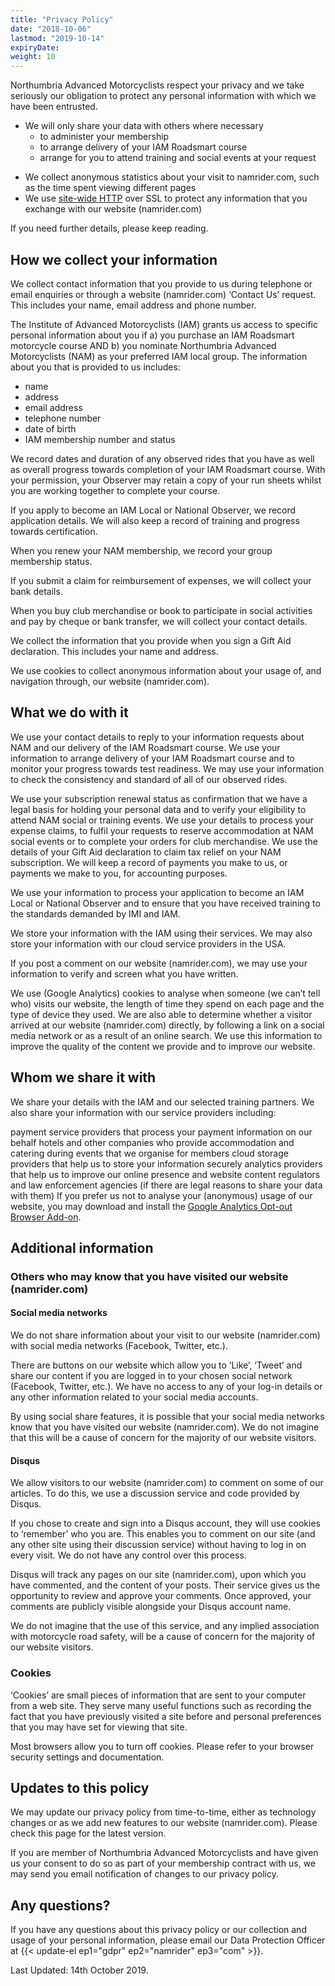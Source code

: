 ```yaml
---
title: "Privacy Policy"
date: "2018-10-06"
lastmod: "2019-10-14"
expiryDate:
weight: 10
---
```


Northumbria Advanced Motorcyclists respect your privacy and we take seriously our obligation to protect any personal information with which we have been entrusted.

- We will only share your data with others where necessary
    - to administer your membership
    - to arrange delivery of your IAM Roadsmart course
    - arrange for you to attend training and social events at your request
* We collect anonymous statistics about your visit to namrider.com, such as the time spent viewing different pages
* We use [site-wide HTTP](https://en.wikipedia.org/wiki/HTTPS "Go to Wikipedia") over SSL to protect any information that you exchange with our website (namrider.com)

If you need further details, please keep reading.

## How we collect your information
We collect contact information that you provide to us during telephone or email enquiries or through a website (namrider.com) ‘Contact Us’ request. This includes your name, email address and phone number.

The Institute of Advanced Motorcyclists (IAM) grants us access to specific personal information about you if a) you purchase an IAM Roadsmart motorcycle course AND b) you nominate Northumbria Advanced Motorcyclists (NAM) as your preferred IAM local group. The information about you that is provided to us includes:

- name
- address
- email address
- telephone number
- date of birth
- IAM membership number and status

We record dates and duration of any observed rides that you have as well as overall progress towards completion of your IAM Roadsmart course. With your permission, your Observer may retain a copy of your run sheets whilst you are working together to complete your course.

If you apply to become an IAM Local or National Observer, we record application details. We will also keep a record of training and progress towards certification.

When you renew your NAM membership, we record your group membership status.

If you submit a claim for reimbursement of expenses, we will collect your bank details.

When you buy club merchandise or book to participate in social activities and pay by cheque or bank transfer, we will collect your contact details.

We collect the information that you provide when you sign a Gift Aid declaration. This includes your name and address.

We use cookies to collect anonymous information about your usage of, and navigation through, our website (namrider.com).

## What we do with it
We use your contact details to reply to your information requests about NAM and our delivery of the IAM Roadsmart course. We use your information to arrange delivery of your IAM Roadsmart course and to monitor your progress towards test readiness. We may use your information to check the consistency and standard of all of our observed rides.

We use your subscription renewal status as confirmation that we have a legal basis for holding your personal data and to verify your eligibility to attend NAM social or training events. We use your details to process your expense claims, to fulfil your requests to reserve accommodation at NAM social events or to complete your orders for club merchandise. We use the details of your Gift Aid declaration to claim tax relief on your NAM subscription. We will keep a record of payments you make to us, or payments we make to you, for accounting purposes.

We use your information to process your application to become an IAM Local or National Observer and to ensure that you have received training to the standards demanded by IMI and IAM.

We store your information with the IAM using their services. We may also store your information with our cloud service providers in the USA.

If you post a comment on our website (namrider.com), we may use your information to verify and screen what you have written.

We use (Google Analytics) cookies to analyse when someone (we can’t tell who) visits our website, the length of time they spend on each page and the type of device they used. We are also able to determine whether a visitor arrived at our website (namrider.com) directly, by following a link on a social media network or as a result of an online search. We use this information to improve the quality of the content we provide and to improve our website.

## Whom we share it with
We share your details with the IAM and our selected training partners. We also share your information with our service providers including:

payment service providers that process your payment information on our behalf
hotels and other companies who provide accommodation and catering during events that we organise for members
cloud storage providers that help us to store your information securely
analytics providers that help us to improve our online presence and website content
regulators and law enforcement agencies (if there are legal reasons to share your data with them)
If you prefer us not to analyse your (anonymous) usage of our website, you may download and install the [Google Analytics Opt-out Browser Add-on](https://tools.google.com/dlpage/gaoptout "Find out more about the Opt-out Browser Add-on").

## Additional information
### Others who may know that you have visited our website (namrider.com)
#### Social media networks
We do not share information about your visit to our website (namrider.com) with social media networks (Facebook, Twitter, etc.).

There are buttons on our website which allow you to ‘Like’, ‘Tweet’ and share our content if you are logged in to your chosen social network (Facebook, Twitter, etc.). We have no access to any of your log-in details or any other information related to your social media accounts.

By using social share features, it is possible that your social media networks know that you have visited our website (namrider.com). We do not imagine that this will be a cause of concern for the majority of our website visitors.

#### Disqus
We allow visitors to our website (namrider.com) to comment on some of our articles. To do this, we use a discussion service and code provided by Disqus.

If you chose to create and sign into a Disqus account, they will use cookies to ‘remember’ who you are. This enables you to comment on our site (and any other site using their discussion service) without having to log in on every visit. We do not have any control over this process.

Disqus will track any pages on our site (namrider.com), upon which you have commented, and the content of your posts. Their service gives us the opportunity to review and approve your comments. Once approved, your comments are publicly visible alongside your Disqus account name.

We do not imagine that the use of this service, and any implied association with motorcycle road safety, will be a cause of concern for the majority of our website visitors.

### Cookies
‘Cookies’ are small pieces of information that are sent to your computer from a web site. They serve many useful functions such as recording the fact that you have previously visited a site before and personal preferences that you may have set for viewing that site.

Most browsers allow you to turn off cookies. Please refer to your browser security settings and documentation.

## Updates to this policy
We may update our privacy policy from time-to-time, either as technology changes or as we add new features to our website (namrider.com). Please check this page for the latest version.

If you are member of Northumbria Advanced Motorcyclists and have given us your consent to do so as part of your membership contract with us, we may send you email notification of changes to our privacy policy.

## Any questions?
If you have any questions about this privacy policy or our collection and usage of your personal information, please email our Data Protection Officer at {{< update-el ep1="gdpr" ep2="namrider" ep3="com" >}}.

Last Updated: 14th October 2019.